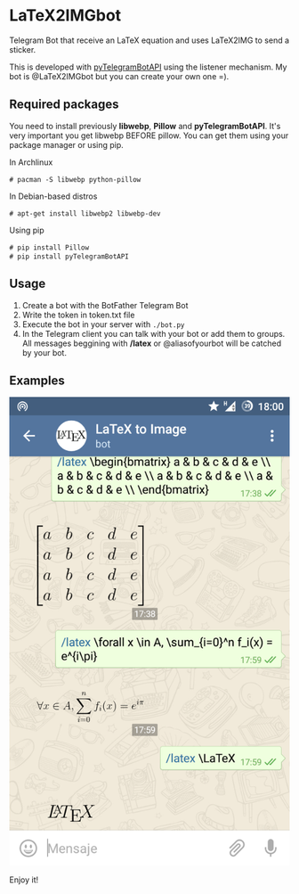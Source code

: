 # LaTeX2IMGbot
Telegram Bot that receive an LaTeX equation and uses LaTeX2IMG to send a sticker.

This is developed with [pyTelegramBotAPI](https://github.com/eternnoir/pyTelegramBotAPI) using the listener mechanism. My bot is @LaTeX2IMGbot but you can create your own one =).

## Required packages

You need to install previously **libwebp**, **Pillow** and **pyTelegramBotAPI**. It's very important you get libwebp BEFORE pillow. You can get them using your package manager or using pip.

In Archlinux
```
# pacman -S libwebp python-pillow
```

In Debian-based distros
```
# apt-get install libwebp2 libwebp-dev
```

Using pip
```
# pip install Pillow
# pip install pyTelegramBotAPI
```

## Usage

1. Create a bot with the BotFather Telegram Bot
2. Write the token in token.txt file
3. Execute the bot in your server with ``` ./bot.py ```
4. In the Telegram client you can talk with your bot or add them to groups. All messages beggining with **/latex** or @aliasofyourbot will be catched by your bot.

## Examples

![Examples from my mobile](Ejemplos.png)

Enjoy it!

